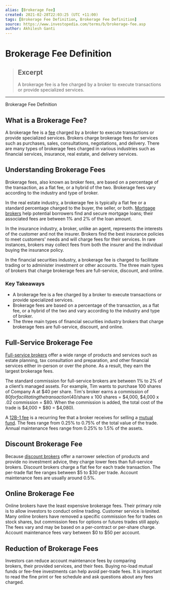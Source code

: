 ```yaml
---
alias: [Brokerage Fee]
created: 2021-02-28T22:03:25 (UTC +11:00)
tags: [Brokerage Fee Definition, Brokerage Fee Definition]
source: https://www.investopedia.com/terms/b/brokerage-fee.asp
author: Akhilesh Ganti
---
```


# Brokerage Fee Definition

> ## Excerpt
> A brokerage fee is a fee charged by a broker to execute transactions or provide specialized services.

---

Brokerage Fee Definition
## What is a Brokerage Fee?

A brokerage fee is a [fee](https://www.investopedia.com/terms/f/fee.asp) charged by a broker to execute transactions or provide specialized services. Brokers charge brokerage fees for services such as purchases, sales, consultations, negotiations, and delivery. There are many types of brokerage fees charged in various industries such as financial services, insurance, real estate, and delivery services.

## Understanding Brokerage Fees

Brokerage fees, also known as broker fees, are based on a percentage of the transaction, as a flat fee, or a hybrid of the two. Brokerage fees vary according to the industry and type of broker.

In the real estate industry, a brokerage fee is typically a flat fee or a standard percentage charged to the buyer, the seller, or both. [Mortgage brokers](https://www.investopedia.com/terms/m/mortgagebroker.asp) help potential borrowers find and secure mortgage loans; their associated fees are between 1% and 2% of the loan amount.

In the insurance industry, a broker, unlike an agent, represents the interests of the customer and not the insurer. Brokers find the best insurance policies to meet customers' needs and will charge fees for their services. In rare instances, brokers may collect fees from both the insurer and the individual buying the insurance policy.

In the financial securities industry, a brokerage fee is charged to facilitate trading or to administer investment or other accounts. The three main types of brokers that charge brokerage fees are full-service, discount, and online.

### Key Takeaways

-   A brokerage fee is a fee charged by a broker to execute transactions or provide specialized services.
-   Brokerage fees are based on a percentage of the transaction, as a flat fee, or a hybrid of the two and vary according to the industry and type of broker.
-   The three main types of financial securities industry brokers that charge brokerage fees are full-service, discount, and online.

## Full-Service Brokerage Fee

[Full-service brokers](https://www.investopedia.com/terms/f/fullservicebroker.asp) offer a wide range of products and services such as estate planning, tax consultation and preparation, and other financial services either in-person or over the phone. As a result, they earn the largest brokerage fees.

The standard commission for full-service brokers are between 1% to 2% of a client’s managed assets. For example, Tim wants to purchase 100 shares of Company A at $40 per share. Tim's broker earns a commission of $80 for facilitating the transaction ($40/share x 100 shares = $4,000, $4,000 x .02 commission = $80. When the commission is added, the total cost of the trade is $4,000 + $80 = $4,080).

A [12B-1 fee](https://www.investopedia.com/terms/1/12b-1fees.asp) is a recurring fee that a broker receives for selling a [mutual fund](https://www.investopedia.com/terms/m/mutualfund.asp). The fees range from 0.25% to 0.75% of the total value of the trade. Annual maintenance fees range from 0.25% to 1.5% of the assets.

## Discount Brokerage Fee

Because [discount brokers](https://www.investopedia.com/terms/d/discountbroker.asp) offer a narrower selection of products and provide no investment advice, they charge lower fees than full-service brokers. Discount brokers charge a flat fee for each trade transaction. The per-trade flat fee ranges between $5 to $30 per trade. Account maintenance fees are usually around 0.5%.

## Online Brokerage Fee

Online brokers have the least expensive brokerage fees. Their primary role is to allow investors to conduct online trading. Customer service is limited. Many online brokers have removed a specific commission fee for trades on stock shares, but commission fees for options or futures trades still apply. The fees vary and may be based on a per-contract or per-share charge. Account maintenance fees vary between $0 to $50 per account.

## Reduction of Brokerage Fees

Investors can reduce account maintenance fees by comparing brokers, their provided services, and their fees. Buying no-load mutual funds or fee-free investments can help avoid per-trade fees. It is important to read the fine print or fee schedule and ask questions about any fees charged.

